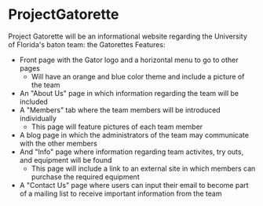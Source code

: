 # ProjectGatorette
Project Gatorette will be an informational website regarding the University of Florida's baton team: the Gatorettes
Features:
- Front page with the Gator logo and a horizontal menu to go to other pages
    - Will have an orange and blue color theme and include a picture of the team
- An "About Us" page in which information regarding the team will be included
- A "Members" tab where the team members will be introduced individually
    - This page will feature pictures of each team member
- A blog page in which the administrators of the team may communicate with the other members
- And "Info" page where information regarding team activites, try outs, and equipment will be found
    - This page will include a link to an external site in which members can purchase the required equipment
- A "Contact Us" page where users can input their email to become part of a mailing list to receive important information from the team

